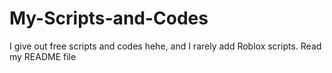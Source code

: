 # My-Scripts-and-Codes
I give out free scripts and codes hehe, and I rarely add Roblox scripts. Read my README file
